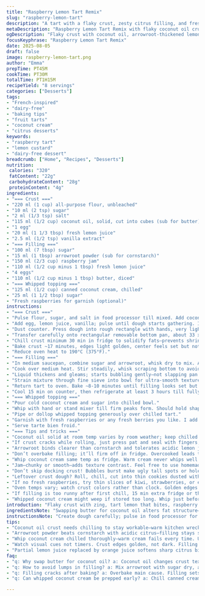 ```yaml
---
title: "Raspberry Lemon Tart Remix"
slug: "raspberry-lemon-tart"
description: "A tart with a flaky crust, zesty citrus filling, and fresh raspberry notes transformed with a few key ingredient swaps. Butter swapped for coconut oil in crust for a subtle nutty flavor. Cornstarch replaced with arrowroot for a clearer, lighter filling texture. Orange juice adds a sweeter twist to the lemon’s tartness. Whipped coconut cream replaces dairy for a richer, dairy-free topping. Baking times nudged by a few minutes to suit ingredient swaps and oven variations. Sensory cues prioritized over clocks: golden crust, thickened glossy filling, cream peaks holding shape. Technique pointers sprinkled for foolproof crust and smooth filling. Fresh berries garnish, but feel free with whatever bright fruit’s on hand."
metaDescription: "Raspberry Lemon Tart Remix with flaky coconut oil crust, glossy arrowroot filling, whipped coconut cream topping, fresh berries. Zesty, tart, and dairy-free."
ogDescription: "Flaky crust with coconut oil, arrowroot-thickened lemon-raspberry filling, and whipped coconut cream. Bake by feel—golden crust, glossy set filling, chilled slices."
focusKeyphrase: "Raspberry Lemon Tart Remix"
date: 2025-08-05
draft: false
image: raspberry-lemon-tart.png
author: "Emma"
prepTime: PT45M
cookTime: PT30M
totalTime: PT1H15M
recipeYield: "8 servings"
categories: ["Desserts"]
tags:
- "French-inspired"
- "dairy-free"
- "baking tips"
- "fruit tarts"
- "coconut cream"
- "citrus desserts"
keywords:
- "raspberry tart"
- "lemon custard"
- "dairy-free dessert"
breadcrumb: ["Home", "Recipes", "Desserts"]
nutrition: 
 calories: "320"
 fatContent: "22g"
 carbohydrateContent: "28g"
 proteinContent: "4g"
ingredients:
- "=== Crust ==="
- "220 ml (1 cup) all-purpose flour, unbleached"
- "10 ml (2 tsp) sugar"
- "2 ml (1/3 tsp) salt"
- "115 ml (1/2 cup) coconut oil, solid, cut into cubes (sub for butter)"
- "1 egg"
- "20 ml (1 1/3 tbsp) fresh lemon juice"
- "2.5 ml (1/2 tsp) vanilla extract"
- "=== Filling ==="
- "100 ml (7 tbsp) sugar"
- "15 ml (1 tbsp) arrowroot powder (sub for cornstarch)"
- "150 ml (2/3 cup) raspberry jam"
- "110 ml (1/2 cup minus 1 tbsp) fresh lemon juice"
- "4 eggs"
- "110 ml (1/2 cup minus 1 tbsp) butter, diced"
- "=== Whipped topping ==="
- "125 ml (1/2 cup) canned coconut cream, chilled"
- "25 ml (1 1/2 tbsp) sugar"
- "Fresh raspberries for garnish (optional)"
instructions:
- "=== Crust ==="
- "Pulse flour, sugar, and salt in food processor till mixed. Add coconut oil cubes, pulse in bursts until mixture looks like coarse crumbs. Stop before melting oil; bits still visible."
- "Add egg, lemon juice, vanilla; pulse until dough starts gathering. If too dry, drop cold water tbsp by tbsp, just enough for dough to hold together—not sticky."
- "Dust counter. Press dough into rough rectangle with hands, very lightly knead just a few times—not overworking. Roll to about 3 mm (1/8 inch) thickness."
- "Transfer carefully onto rectangular removable bottom pan, about 33 x 10 cm (13.5 x 4 inches). Dock bottom with fork holes—keeps bubbles away."
- "Chill crust minimum 30 min in fridge to solidify fats—prevents shrinking during baking. Meanwhile, put oven rack low-mid position and preheat oven to 200°C (400°F)."
- "Bake crust ~17 minutes, edges light golden, center feels set but not dark. Remove, cool 5 min."
- "Reduce oven heat to 190°C (375°F)."
- "=== Filling ==="
- "In medium saucepan, combine sugar and arrowroot, whisk dry to mix. Add jam, lemon juice, eggs, butter chunks immediately—do not let eggs scramble before heat."
- "Cook over medium heat. Stir steadily, whisk scraping bottom to avoid lumps."
- "Liquid thickens and gleams; starts bubbling gently—not slapping pan. This took me approx. 9 minutes."
- "Strain mixture through fine sieve into bowl for ultra-smooth texture. Pour hot filling into warm crust."
- "Return tart to oven. Bake ~8-10 minutes until filling looks set but a little wobbly in center—don’t wait for full solidity or cracks will form."
- "Cool 15 min on counter, then refrigerate at least 3 hours till fully chilled and slices clean easily."
- "=== Whipped topping ==="
- "Pour cold coconut cream and sugar into chilled bowl."
- "Whip with hand or stand mixer till firm peaks form. Should hold shape when lifted but not grainy or buttery."
- "Pipe or dollop whipped topping generously over chilled tart."
- "Garnish with fresh raspberries or any fresh berries you like. I add tiny mint leaves sometimes for pop of green—makes it look like you really tried."
- "Serve tarte bien froid."
- "=== Tips and tricks ==="
- "Coconut oil solid at room temp varies by room weather; keep chilled for easier work."
- "If crust cracks while rolling, just press pat and seal with fingers; no need to reroll and risk toughening."
- "Arrowroot binds clearer than cornstarch and tolerates acidic lemon juice better, so filling looks glossy and not cloudy."
- "Don’t overbake filling; it’ll firm off in fridge. Overcooked leads to cracked, rubbery surface. Timing depends—use visual cues not timer slavishly."
- "Whip coconut cream same temp as fridge. Warm cream never whips well."
- "Jam—chunky or smooth—adds texture contrast. Feel free to use homemade or tart raspberry preserves for extra fruit punch."
- "Don’t skip docking crust! Bubbles burst make ugly tall spots or holes."
- "Leftover crust dough? Roll, chill, cut into thin cookies dusted with cinnamon-sugar. Bake 10 min. Bonus snack."
- "If no fresh raspberries, try thin slices of kiwi, strawberries, or edible flowers to brighten."
- "Oven temps vary; watch crust colors rather than clock. Golden edges signal done."
- "If filling is too runny after first chill, 15 min extra fridge or thin gelatine layer atop keeps it firm."
- "Whipped coconut cream might weep if stored too long. Whip just before service; keep tart cooled until then."
introduction: "Flaky crust with zing, tart lemon that bites, raspberry jam bringing bursts of sweet pockets. Coconut oil in crust gives subtle earthiness—been messing with it for years, finally stumbled on a combo that won't sog. Arrowroot powder thickens clear, no cloudy custard here. I swap lemon juice partial for fresh orange juice for less sharp but layered citrus aroma—gotta fiddle with acidity balance. Whipping canned coconut cream, not dairy, yields a tropical twist that holds peaks longer, plus suitable for folks skipping dairy. Bake times shifted a tad, but don’t lean on clock; watch crust edges and filling’s jiggle. Adding fresh fruit crowns this; visually just elevates the whole thing, but the contrast in tart and sweet … always a hit in my kitchen. Finally, little tricks learned the hard way ensure no cracked custard or crust disaster."
ingredientsNote: "Swapping butter for coconut oil alters fat structure—solid at room temp but melts differently, makes crust tender with slight nuttiness. Keep it chilled well; warm coconut oil ruins texture. Arrowroot powder replaces cornstarch, known for clearer, glossy gel that tolerates acidic citrus better; with lemon, prevents gumminess. Replacing part lemon juice for orange softens sharp edges but expect slight color variation. Whipping canned coconut cream requires first chilling in fridge overnight, straining thick top only—will whip light but rich, no dairy tang. Should you prefer classic butter crust, follow same steps but expect shorter chill to keep dough workable. Use either homemade or good quality store-bought raspberry jam; chunky jams add texture contrast, smooth jams bring uniform spread of fruitiness. Fresh raspberries more than garnish—they bring natural acidity and juiciness. Alternatives—blueberries or blackberries feel equally good here."
instructionsNote: "Create dough carefully; pulse in food processor for speed but avoid overmixing or dough will toughen. Dough forming just shy of wet lets you prevent sticky mess, add tiny water if needed. Docking crust mandatory to avoid bubbling and uneven bake. Bake crust fully before filling—makes crust crisp, prevents soggy bottom. Fill custard must be whisked constantly; helps dissolve gel thickener evenly. You’ll hear bubbles and see filling turn glossy, indication of gelatinization. Straining is optional but highly recommended for flawless custard finish—no lumps spoil mouthfeel. Final bake is short to let custard set but stay silky. Cooling at room temp before fridge avoids cracking due to thermal shock. Whipped coconut cream requires patience—whip well chilled cream in dry, cold bowl. Use piping bag for pretty swirls, else dollop rustic spoonsful. Fresh berries add a pop of freshness and visual appeal. Let tart rest in fridge till fully cold before slicing, or filling might ooze. Watch for cracks on custard surface—sign of overbaking. Serve well chilled. Got leftover dough? Shape cookies, bake! Avoid waste."
tips:
- "Coconut oil crust needs chilling to stay workable—warm kitchen wrecks texture instantly. Pulse flour, sugar, salt, then cold cubes coconut oil. Stop pulsing before it melts—should look like coarse crumbs. Press lightly not overwork or dough toughens. Dock crust before blind baking—no bubbles or weird crust rises. Baking crust till edges golden signals fat solidifying but center still soft; cool slightly before filling."
- "Arrowroot powder beats cornstarch with acidic citrus—filling stays shiny, not cloudy. Mix sugar and arrowroot dry first to avoid clumps. Add eggs and butter fast before heat hits to prevent scrambled lumps. Cook on medium heat steady stirring, whisk scraping bottom to keep smooth. Filling ready when glossy shimmer appears and small bubbles slowly rise. Don’t rush or bubbles slap pan; lasts around nine minutes usually."
- "Whip coconut cream chilled thoroughly—warm cream fails every time. Use thick top layer only, no watery liquid. Whip in chilled bowl, dry surfaces only. Peaks should hold shape but stay light, no graininess or butterfat forming. Pipe or dollop immediately to avoid weeping later. Store tart chilled, topping waits till last minute for freshest hold. Coconut cream adds richness without dairy tang—keep whip timing tight."
- "Watch visual cues not timers. Crust edges golden, not dark. Filling sets but jiggles slightly in center—that wobble means done. Overbake filling and you get cracks or rubbery surfaces, frustrating. Cool tart on counter before fridge to avoid cracking thermal shock. Leftover dough rolls thin, bakes to cinnamon-sugar cookies—snack bonus. Fresh raspberries best garnish but substitute kiwi, strawberries, or edible flowers for color pop."
- "Partial lemon juice replaced by orange juice softens sharp citrus bite—expect slightly lighter filling color. Arrowroot tolerates acids better; thinner gel layer atop filling can rescue runny texture after chill. Dock crust holes mandatory. Coconut oil fat structure different from butter; keeps crust tender but requires careful keeping cold. Don’t skip rest times. Oven temps vary, watch colors closely not minutes."
faq:
- "q: Why swap butter for coconut oil? a: Coconut oil changes crust texture, more tender but melts differently. Keep dough cold or risk greasy mess. Flavor slightly nutty too. If room warm, chill slices between pulses in processor to keep cold. Butter crust shorter chill okay but coconut oil needs patience."
- "q: How to avoid lumps in filling? a: Mix arrowroot with sugar dry, add eggs and butter before heat fast. Stir constantly medium heat. Whisk bottom edges while cooking. Strain after cooking optional but smooths texture lots. Avoid letting eggs scramble—heat slowly, steady whisking."
- "q: Filling cracks after baking? a: Overbake main cause. Filling sets fully chilled, not in oven. Pull tart when filling jiggles slightly. Cool on counter first before fridge to reduce thermal shock. Thin gelatine layer helps fix too-runny filling after chill."
- "q: Can whipped coconut cream be prepped early? a: Chill canned cream overnight minimum. Whip only top thick layer. Store whipped topping chilled but avoid long waits—tends to weep or separate over time. Whip close to serving best. Coconut cream doesn’t tolerate warm or humid conditions for whipping."

---
```

